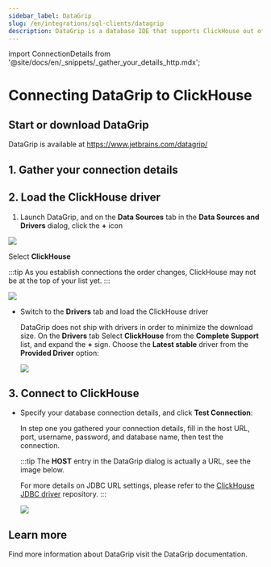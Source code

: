 ```yaml
---
sidebar_label: DataGrip
slug: /en/integrations/sql-clients/datagrip
description: DataGrip is a database IDE that supports ClickHouse out of the box.
---
```

import ConnectionDetails from '@site/docs/en/_snippets/_gather_your_details_http.mdx';

# Connecting DataGrip to ClickHouse

## Start or download DataGrip

DataGrip is available at https://www.jetbrains.com/datagrip/

## 1. Gather your connection details
<ConnectionDetails />

## 2. Load the ClickHouse driver

1. Launch DataGrip, and on the **Data Sources** tab in the **Data Sources and Drivers** dialog, click the **+** icon

  ![](@site/docs/en/integrations/sql-clients/images/datagrip-5.png)
 
  Select **ClickHouse**

  :::tip
  As you establish connections the order changes, ClickHouse may not be at the top of your list yet.
  :::

  ![](@site/docs/en/integrations/sql-clients/images/datagrip-6.png)

- Switch to the **Drivers** tab and load the ClickHouse driver

  DataGrip does not ship with drivers in order to minimize the download size.  On the **Drivers** tab
  Select **ClickHouse** from the **Complete Support** list, and expand the **+** sign.  Choose the **Latest stable** driver from the **Provided Driver** option:

  ![](@site/docs/en/integrations/sql-clients/images/datagrip-1.png)

## 3. Connect to ClickHouse 

- Specify your database connection details, and click **Test Connection**:

  In step one you gathered your connection details, fill in the host URL, port, username, password, and database name, then test the connection. 

  :::tip
  The **HOST** entry in the DataGrip dialog is actually a URL, see the image below.

  For more details on JDBC URL settings, please refer to the [ClickHouse JDBC driver](https://github.com/ClickHouse/clickhouse-jdbc) repository.
  :::

  ![](@site/docs/en/integrations/sql-clients/images/datagrip-7.png)

## Learn more

Find more information about DataGrip visit the DataGrip documentation.
